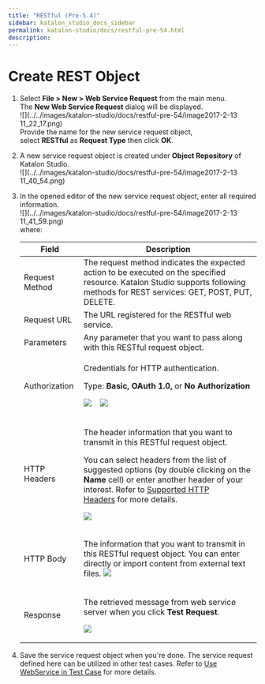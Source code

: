 ```yaml
---
title: "RESTful (Pre-5.4)" 
sidebar: katalon_studio_docs_sidebar
permalink: katalon-studio/docs/restful-pre-54.html 
description: 
---
```

Create REST Object
==================

1.  Select **File > New > Web Service Request** from the main menu. The **New Web Service Request** dialog will be displayed.  
    ![](../../images/katalon-studio/docs/restful-pre-54/image2017-2-13 11_22_17.png)  
    Provide the name for the new service request object, select **RESTful** as **Request Type** then click **OK**.  
      
    
2.  A new service request object is created under **Object Repository** of Katalon Studio.  
    ![](../../images/katalon-studio/docs/restful-pre-54/image2017-2-13 11_40_54.png)  
      
    
3.  In the opened editor of the new service request object, enter all required information.  
    ![](../../images/katalon-studio/docs/restful-pre-54/image2017-2-13 11_41_59.png)  
    where:
    
    <table><thead><tr><th>Field</th><th>Description</th></tr></thead><tbody><tr><td>Request Method</td><td><span>The request method indicates the expected action to be executed on the specified resource. Katalon Studio supports following methods for REST services: GET, POST, PUT, DELETE.</span></td></tr><tr><td>Request URL</td><td>The URL registered for the RESTful web service.</td></tr><tr><td>Parameters</td><td>Any parameter that you want to pass along with this RESTful request object.</td></tr><tr><td><div class="content-wrapper"><p>Authorization</p></div></td><td><div class="content-wrapper"><p><span>Credentials for HTTP authentication.<br></span></p><p><span>Type: <strong>Basic, OAuth 1.0, </strong>or <strong></strong><strong>No Authorization</strong><br></span></p><p><span class="confluence-embedded-file-wrapper"><img class="confluence-embedded-image" src="../../images/katalon-studio/docs/restful-pre-54/image2017-2-13 13_31_8.png" data-image-src="/download/attachments/5116880/image2017-2-13%2013%3A31%3A8.png?version=1&amp;modificationDate=1503888019000&amp;api=v2" data-unresolved-comment-count="0" data-linked-resource-id="5116888" data-linked-resource-version="1" data-linked-resource-type="attachment" data-linked-resource-default-alias="image2017-2-13 13:31:8.png" data-base-url="https://docs.katalon.com" data-linked-resource-content-type="image/png" data-linked-resource-container-id="5116880" data-linked-resource-container-version="1"></span>&nbsp;&nbsp;&nbsp; <span class="confluence-embedded-file-wrapper"><img class="confluence-embedded-image" src="../../images/katalon-studio/docs/restful-pre-54/image2017-8-28 9_49_5.png" data-image-src="/download/attachments/5116880/image2017-8-28%209%3A49%3A5.png?version=1&amp;modificationDate=1503888546000&amp;api=v2" data-unresolved-comment-count="0" data-linked-resource-id="5116917" data-linked-resource-version="1" data-linked-resource-type="attachment" data-linked-resource-default-alias="image2017-8-28 9:49:5.png" data-base-url="https://docs.katalon.com" data-linked-resource-content-type="image/png" data-linked-resource-container-id="5116880" data-linked-resource-container-version="1"></span></p></div></td></tr><tr><td>HTTP Headers</td><td><div class="content-wrapper"><p>The header information that you want to transmit in this RESTful request object.</p><p>You can select headers from the list of suggested options (by double clicking on the <strong>Name</strong> cell) or enter another header of your interest. Refer to&nbsp;<a href="#RESTful(Pre-5.4)-SupportedHTTPHeaders">Supported HTTP Headers</a>&nbsp;for more details.</p><p><span class="confluence-embedded-file-wrapper"><img class="confluence-embedded-image" src="../../images/katalon-studio/docs/restful-pre-54/image2017-2-13 13_33_57.png" data-image-src="/download/attachments/5116880/image2017-2-13%2013%3A33%3A57.png?version=1&amp;modificationDate=1503888019000&amp;api=v2" data-unresolved-comment-count="0" data-linked-resource-id="5116889" data-linked-resource-version="1" data-linked-resource-type="attachment" data-linked-resource-default-alias="image2017-2-13 13:33:57.png" data-base-url="https://docs.katalon.com" data-linked-resource-content-type="image/png" data-linked-resource-container-id="5116880" data-linked-resource-container-version="1"></span></p></div></td></tr><tr><td>HTTP Body</td><td><div class="content-wrapper"><p>The information that you want to transmit in this RESTful request object. You can enter directly or import content from external text files. <span class="confluence-embedded-file-wrapper"><img class="confluence-embedded-image" src="../../images/katalon-studio/docs/restful-pre-54/image2017-2-13 13_38_29.png" data-image-src="/download/attachments/5116880/image2017-2-13%2013%3A38%3A29.png?version=1&amp;modificationDate=1503888019000&amp;api=v2" data-unresolved-comment-count="0" data-linked-resource-id="5116890" data-linked-resource-version="1" data-linked-resource-type="attachment" data-linked-resource-default-alias="image2017-2-13 13:38:29.png" data-base-url="https://docs.katalon.com" data-linked-resource-content-type="image/png" data-linked-resource-container-id="5116880" data-linked-resource-container-version="1"></span></p></div></td></tr><tr><td>Response</td><td><div class="content-wrapper"><p>The retrieved message from web service server when you click <strong>Test Request</strong>.</p><p><span class="confluence-embedded-file-wrapper"><img class="confluence-embedded-image" src="../../images/katalon-studio/docs/restful-pre-54/image2017-2-13 13_58_30.png" data-image-src="/download/attachments/5116880/image2017-2-13%2013%3A58%3A30.png?version=1&amp;modificationDate=1503888019000&amp;api=v2" data-unresolved-comment-count="0" data-linked-resource-id="5116891" data-linked-resource-version="1" data-linked-resource-type="attachment" data-linked-resource-default-alias="image2017-2-13 13:58:30.png" data-base-url="https://docs.katalon.com" data-linked-resource-content-type="image/png" data-linked-resource-container-id="5116880" data-linked-resource-container-version="1"></span></p></div></td></tr></tbody></table>
    
4.  Save the service request object when you're done. The service request defined here can be utilized in other test cases. Refer to [Use WebService in Test Case](#RESTful(Pre-5.4)-UseWebServiceinTestCase) for more details.